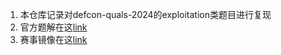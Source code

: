 1. 本仓库记录对defcon-quals-2024的exploitation类题目进行复现
2. 官方题解在这[link](https://github.com/Nautilus-Institute/quals-2024)
3. 赛事镜像在这[link](https://quals.2024.nautilus.institute/)
